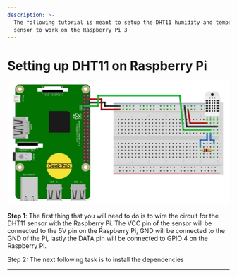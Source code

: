 ```yaml
---
description: >-
  The following tutorial is meant to setup the DHT11 humidity and temperature
  sensor to work on the Raspberry Pi 3
---
```


# Setting up DHT11 on Raspberry Pi

![](.gitbook/assets/dht11sensor.jpg)

**Step 1**: The first thing that you will need to do is to wire the circuit for the DHT11 sensor with the Raspberry Pi. The VCC pin of the sensor will be connected to the 5V pin on the Raspberry Pi, GND will be connected to the GND of the Pi, lastly the DATA pin will be connected to GPIO 4 on the Raspberry Pi.

Step 2: The next following task is to install the dependencies   
  
****

